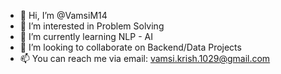 - 👋 Hi, I’m @VamsiM14
- 👀 I’m interested in Problem Solving
- 🌱 I’m currently learning NLP - AI
- 💞️ I’m looking to collaborate on Backend/Data Projects
- 📫 You can reach me via email: vamsi.krish.1029@gmail.com

<!---
VamsiM14/VamsiM14 is a ✨ special ✨ repository because its `README.md` (this file) appears on your GitHub profile.
You can click the Preview link to take a look at your changes.
--->
